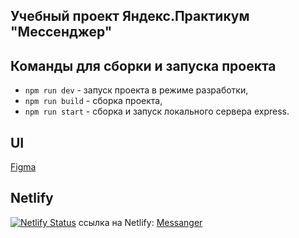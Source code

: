 ## Учебный проект Яндекс.Практикум "Мессенджер"
## Команды для сборки и запуска проекта
- `npm run dev` - запуск проекта в режиме разработки,
- `npm run build` - сборка проекта,
- `npm run start` - сборка и запуск локального сервера express.
## UI 
[Figma](https://www.figma.com/file/6jnOQDvohaTCNvNbSWfuyF/Chat_UI)
## Netlify
[![Netlify Status](https://api.netlify.com/api/v1/badges/adbdeda7-df7c-4840-9fc2-9b3358bbb980/deploy-status)](https://app.netlify.com/sites/stupendous-tiramisu-2afc9d/deploys)
ссылка на Netlify: [Messanger](https://6369f07edd3bba0009712e92--stupendous-tiramisu-2afc9d.netlify.app/) 